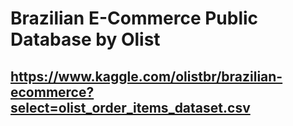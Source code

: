 # Brazilian E-Commerce Public Database by Olist
## https://www.kaggle.com/olistbr/brazilian-ecommerce?select=olist_order_items_dataset.csv
